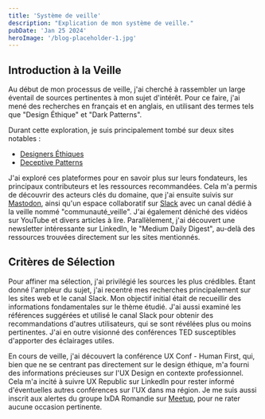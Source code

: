```yaml
---
title: 'Système de veille'
description: "Explication de mon système de veille."
pubDate: 'Jan 25 2024'
heroImage: '/blog-placeholder-1.jpg'
---
```


## Introduction à la Veille

Au début de mon processus de veille, j'ai cherché à rassembler un large éventail de sources pertinentes à mon sujet d'intérêt. Pour ce faire, j'ai mené des recherches en français et en anglais, en utilisant des termes tels que "Design Éthique" et "Dark Patterns".

Durant cette exploration, je suis principalement tombé sur deux sites notables :

- [Designers Éthiques](https://beta.designersethiques.org/)
- [Deceptive Patterns](https://www.deceptive.design/)

J'ai exploré ces plateformes pour en savoir plus sur leurs fondateurs, les principaux contributeurs et les ressources recommandées. Cela m'a permis de découvrir des acteurs clés du domaine, que j'ai ensuite suivis sur [Mastodon](https://mastodon.design/home), ainsi qu'un espace collaboratif sur [Slack](https://app.slack.com/client/T61MRDB8A/C62Q45VJR) avec un canal dédié à la veille nommé "communauté_veille". J'ai également déniché des vidéos sur YouTube et divers articles à lire. Parallèlement, j'ai découvert une newsletter intéressante sur LinkedIn, le "Medium Daily Digest", au-delà des ressources trouvées directement sur les sites mentionnés.

## Critères de Sélection

Pour affiner ma sélection, j'ai privilégié les sources les plus crédibles. Étant donné l'ampleur du sujet, j'ai recentré mes recherches principalement sur les sites web et le canal Slack. Mon objectif initial était de recueillir des informations fondamentales sur le thème étudié. J'ai aussi examiné les références suggérées et utilisé le canal Slack pour obtenir des recommandations d'autres utilisateurs, qui se sont révélées plus ou moins pertinentes. J'ai en outre visionné des conférences TED susceptibles d'apporter des éclairages utiles.

En cours de veille, j'ai découvert la conférence UX Conf - Human First, qui, bien que ne se centrant pas directement sur le design éthique, m'a fourni des informations précieuses sur l'UX Design en contexte professionnel. Cela m'a incité à suivre UX Republic sur LinkedIn pour rester informé d'éventuelles autres conférences sur l'UX dans ma région. Je me suis aussi inscrit aux alertes du groupe IxDA Romandie sur [Meetup](https://www.meetup.com/ixdaromandie/), pour ne rater aucune occasion pertinente.
